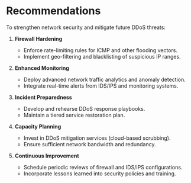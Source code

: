 # Recommendations

To strengthen network security and mitigate future DDoS threats:

1. **Firewall Hardening**  
   - Enforce rate-limiting rules for ICMP and other flooding vectors.  
   - Implement geo-filtering and blacklisting of suspicious IP ranges.

2. **Enhanced Monitoring**  
   - Deploy advanced network traffic analytics and anomaly detection.  
   - Integrate real-time alerts from IDS/IPS and monitoring systems.

3. **Incident Preparedness**  
   - Develop and rehearse DDoS response playbooks.  
   - Maintain a tiered service restoration plan.

4. **Capacity Planning**  
   - Invest in DDoS mitigation services (cloud-based scrubbing).  
   - Ensure sufficient network bandwidth and redundancy.

5. **Continuous Improvement**  
   - Schedule periodic reviews of firewall and IDS/IPS configurations.  
   - Incorporate lessons learned into security policies and training.
